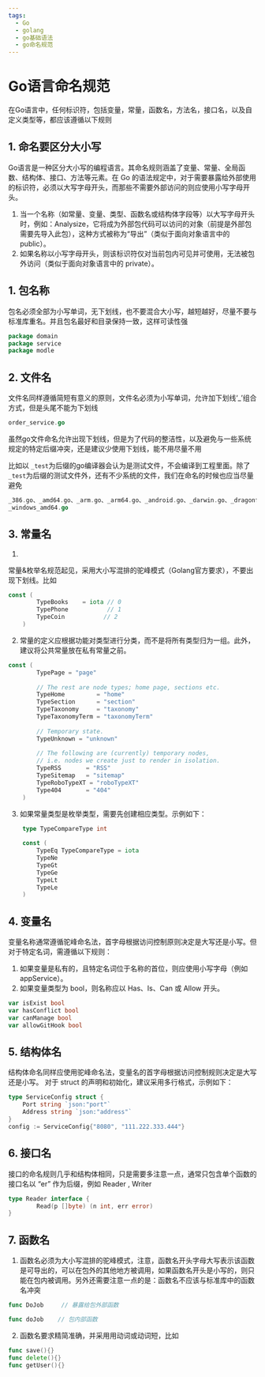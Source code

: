```yaml
---
tags:
  - Go
  - golang
  - go基础语法
  - go命名规范
---
```


# Go语言命名规范

在Go语言中，任何标识符，包括变量，常量，函数名，方法名，接口名，以及自定义类型等，都应该遵循以下规则

## 1. 命名要区分大小写
Go语言是一种区分大小写的编程语言。其命名规则涵盖了变量、常量、全局函数、结构体、接口、方法等元素。在 Go 的语法规定中，对于需要暴露给外部使用的标识符，必须以大写字母开头，而那些不需要外部访问的则应使用小写字母开头。

1. 当一个名称（如常量、变量、类型、函数名或结构体字段等）以大写字母开头时，例如：Analysize，它将成为外部包代码可以访问的对象（前提是外部包需要先导入此包），这种方式被称为“导出”（类似于面向对象语言中的 public）。
2. 如果名称以小写字母开头，则该标识符仅对当前包内可见并可使用，无法被包外访问（类似于面向对象语言中的 private）。

## 1. 包名称
包名必须全部为小写单词，无下划线，也不要混合大小写，越短越好，尽量不要与标准库重名。并且包名最好和目录保持一致，这样可读性强
```go
package domain
package service
package modle
```

## 2. 文件名
文件名同样遵循简短有意义的原则，文件名必须为小写单词，允许加下划线‘_’组合方式，但是头尾不能为下划线
```go
order_service.go
```
虽然go文件命名允许出现下划线，但是为了代码的整洁性，以及避免与一些系统规定的特定后缀冲突，还是建议少使用下划线，能不用尽量不用

比如以 `_test`为后缀的go编译器会认为是测试文件，不会编译到工程里面。除了`_test`为后缀的测试文件外，还有不少系统的文件，我们在命名的时候也应当尽量避免
```go
_386.go、_amd64.go、_arm.go、_arm64.go、_android.go、_darwin.go、_dragonfly.go、_freebsd.go、_linux.go、_nacl.go、_netbsd.go、_openbsd.go、_plan9.go、_solaris.go、_windows.go、_android_386.go、_android_amd64.go、_android_arm.go、_android_arm64.go、_darwin_386.go、_darwin_amd64.go、_darwin_arm.go、_darwin_arm64.go、_dragonfly_amd64.go、_freebsd_386.go、_freebsd_amd64.go、_freebsd_arm.go、_linux_386.go、_linux_amd64.go、_linux_arm.go、_linux_arm64.go、_linux_mips64.go、_linux_mips64le.go、_linux_ppc64.go、_linux_ppc64le.go、_linux_s390x.go、_nacl_386.go、_nacl_amd64p32.go、_nacl_arm.go、_netbsd_386.go、_netbsd_amd64.go、_netbsd_arm.go、_openbsd_386.go、_openbsd_amd64.go、_openbsd_arm.go、_plan9_386.go、_plan9_amd64.go、_plan9_arm.go、_solaris_amd64.go、_windows_386.go
_windows_amd64.go
```

## 3. 常量名
1.
常量&枚举名规范起见，采用大小写混排的驼峰模式（Golang官方要求），不要出现下划线。比如
```go
const (
	    TypeBooks    = iota // 0
	    TypePhone           // 1
	    TypeCoin           // 2
	)
```

2. 常量的定义应根据功能对类型进行分类，而不是将所有类型归为一组。此外，建议将公共常量放在私有常量之前。
```go
const (
	    TypePage = "page"
	
	    // The rest are node types; home page, sections etc.
	    TypeHome         = "home"
	    TypeSection      = "section"
	    TypeTaxonomy     = "taxonomy"
	    TypeTaxonomyTerm = "taxonomyTerm"
	
	    // Temporary state.
	    TypeUnknown = "unknown"
	
	    // The following are (currently) temporary nodes,
	    // i.e. nodes we create just to render in isolation.
	    TypeRSS       = "RSS"
	    TypeSitemap   = "sitemap"
	    TypeRoboTypeXT = "roboTypeXT"
	    Type404       = "404"
	)
```

3. 如果常量类型是枚举类型，需要先创建相应类型。示例如下：
```go
	type TypeCompareType int
	
	const (
	    TypeEq TypeCompareType = iota
	    TypeNe
	    TypeGt
	    TypeGe
	    TypeLt
	    TypeLe
	)
```

## 4. 变量名
变量名称通常遵循驼峰命名法，首字母根据访问控制原则决定是大写还是小写。但对于特定名词，需遵循以下规则：
1. 如果变量是私有的，且特定名词位于名称的首位，则应使用小写字母（例如 appService）。
2. 如果变量类型为 bool，则名称应以 Has、Is、Can 或 Allow 开头。

```go
var isExist bool
var hasConflict bool
var canManage bool
var allowGitHook bool
```

## 5. 结构体名
结构体命名同样应使用驼峰命名法，变量名的首字母根据访问控制规则决定是大写还是小写。
对于 struct 的声明和初始化，建议采用多行格式，示例如下：

```go
type ServiceConfig struct {
    Port string `json:"port"`
    Address string `json:"address"`
}
config := ServiceConfig{"8080", "111.222.333.444"}
```

## 6. 接口名
接口的命名规则几乎和结构体相同，只是需要多注意一点，通常只包含单个函数的接口名以 “er” 作为后缀，例如 Reader , Writer

```go
type Reader interface {
        Read(p []byte) (n int, err error)
}
```

## 7. 函数名
1. 函数名必须为大小写混排的驼峰模式，注意，函数名开头字母大写表示该函数是可导出的，可以在包外的其他地方被调用，如果函数名开头是小写的，则只能在包内被调用。另外还需要注意一点的是：函数名不应该与标准库中的函数名冲突
```go
func DoJob     // 暴露给包外部函数

func doJob    // 包内部函数
```

2. 函数名要求精简准确，并采用用动词或动词短，比如
```go
func save(){}
func delete(){}
func getUser(){}
```

